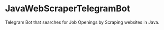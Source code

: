 # JavaWebScraperTelegramBot
Telegram Bot that searches for Job Openings by Scraping websites in Java.
